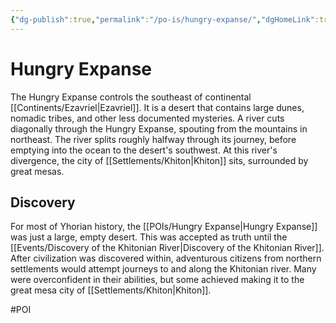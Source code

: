 ```yaml
---
{"dg-publish":true,"permalink":"/po-is/hungry-expanse/","dgHomeLink":true,"dgPassFrontmatter":false}
---
```



# Hungry Expanse
The Hungry Expanse controls the southeast of continental [[Continents/Ezavriel|Ezavriel]]. It is a desert that contains large dunes, nomadic tribes, and other less documented mysteries. A river cuts diagonally through the Hungry Expanse, spouting from the mountains in northeast. The river splits roughly halfway through its journey, before emptying into the ocean to the desert's southwest. At this river's divergence, the city of [[Settlements/Khiton|Khiton]] sits, surrounded by great mesas. 

## Discovery
For most of Yhorian history, the [[POIs/Hungry Expanse|Hungry Expanse]] was just a large, empty desert. This was accepted as truth until the [[Events/Discovery of the Khitonian River|Discovery of the Khitonian River]]. After civilization was discovered within, adventurous citizens from northern settlements would attempt journeys to and along the Khitonian river. Many were overconfident in their abilities, but some achieved making it to the great mesa city of [[Settlements/Khiton|Khiton]]. 

#POI